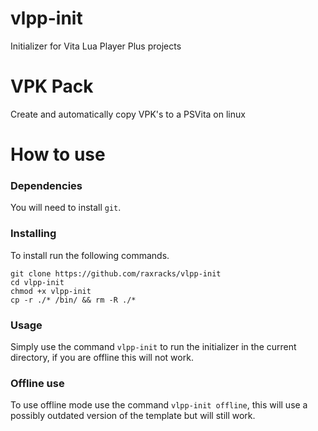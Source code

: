 # vlpp-init
Initializer for Vita Lua Player Plus projects

# VPK Pack
Create and automatically copy VPK's to a PSVita on linux

# How to use
### Dependencies
You will need to install ``git``.

### Installing
To install run the following commands.
```
git clone https://github.com/raxracks/vlpp-init
cd vlpp-init
chmod +x vlpp-init
cp -r ./* /bin/ && rm -R ./*
```

### Usage
Simply use the command ``vlpp-init`` to run the initializer in the current directory, if you are offline this will not work.

### Offline use
To use offline mode use the command ``vlpp-init offline``, this will use a possibly outdated version of the template but will still work.
